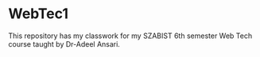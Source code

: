 # WebTec1
This repository has my classwork for my SZABIST 6th semester Web Tech course taught by Dr-Adeel Ansari. 
